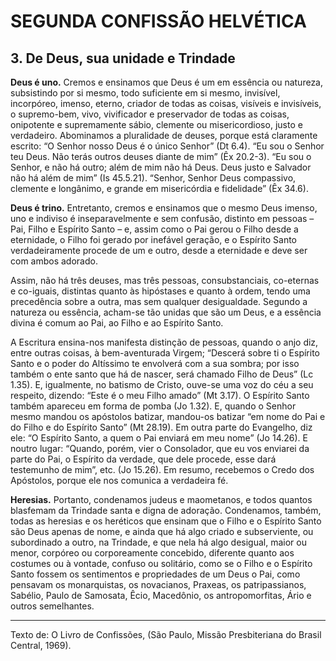 # SEGUNDA CONFISSÃO HELVÉTICA

## 3. De Deus, sua unidade e Trindade
**Deus é uno.** Cremos e ensinamos que Deus é um em essência ou natureza, subsistindo por si mesmo, todo suficiente em si mesmo, invisível, incorpóreo, imenso, eterno, criador de todas as coisas, visíveis e invisíveis, o supremo-bem, vivo, vivificador e preservador de todas as coisas, onipotente e supremamente sábio, clemente ou misericordioso, justo e verdadeiro. Abominamos a pluralidade de deuses, porque está claramente escrito: “O Senhor nosso Deus é o único Senhor” (Dt 6.4). “Eu sou o Senhor teu Deus. Não terás outros deuses diante de mim” (Êx 20.2-3). “Eu sou o Senhor, e não há outro; além de mim não há Deus. Deus justo e Salvador não há além de mim” (Is 45.5.21). “Senhor, Senhor Deus compassivo, clemente e longânimo, e grande em misericórdia e fidelidade” (Êx 34.6).

**Deus é trino.** Entretanto, cremos e ensinamos que o mesmo Deus imenso, uno e indiviso é inseparavelmente e sem confusão, distinto em pessoas – Pai, Filho e Espírito Santo – e, assim como o Pai gerou o Filho desde a eternidade, o Filho foi gerado por inefável geração, e o Espírito Santo verdadeiramente procede de um e outro, desde a eternidade e deve ser com ambos adorado.

Assim, não há três deuses, mas três pessoas, consubstanciais, co-eternas e co-iguais, distintas quanto às hipóstases e quanto à ordem, tendo uma precedência sobre a outra, mas sem qualquer desigualdade. Segundo a natureza ou essência, acham-se tão unidas que são um Deus, e a essência divina é comum ao Pai, ao Filho e ao Espírito Santo.

A Escritura ensina-nos manifesta distinção de pessoas, quando o anjo diz, entre outras coisas, à bem-aventurada Virgem; “Descerá sobre ti o Espírito Santo e o poder do Altíssimo te envolverá com a sua sombra; por isso também o ente santo que há de nascer, será chamado Filho de Deus” (Lc 1.35). E, igualmente, no batismo de Cristo, ouve-se uma voz do céu a seu respeito, dizendo: “Este é o meu Filho amado” (Mt 3.17). O Espírito Santo também apareceu em forma de pomba (Jo 1.32). E, quando o Senhor mesmo mandou os apóstolos batizar, mandou-os batizar “em nome do Pai e do Filho e do Espírito Santo” (Mt 28.19). Em outra parte do Evangelho, diz ele: “O Espírito Santo, a quem o Pai enviará em meu nome” (Jo 14.26). E noutro lugar: “Quando, porém, vier o Consolador, que eu vos enviarei da parte do Pai, o Espírito da verdade, que dele procede, esse dará testemunho de mim”, etc. (Jo 15.26). Em resumo, recebemos o Credo dos Apóstolos, porque ele nos comunica a verdadeira fé.

**Heresias.** Portanto, condenamos judeus e maometanos, e todos quantos blasfemam da Trindade santa e digna de adoração. Condenamos, também, todas as heresias e os heréticos que ensinam que o Filho e o Espírito Santo são Deus apenas de nome, e ainda que há algo criado e subserviente, ou subordinado a outro, na Trindade, e que nela há algo desigual, maior ou menor, corpóreo ou corporeamente concebido, diferente quanto aos costumes ou à vontade, confuso ou solitário, como se o Filho e o Espírito Santo fossem os sentimentos e propriedades de um Deus o Pai, como pensavam os monarquistas, os novacianos, Praxeas, os patripassianos, Sabélio, Paulo de Samosata, Êcio, Macedônio, os antropomorfitas, Ário e outros semelhantes.

---

Texto de: O Livro de Confissões, (São Paulo, Missão Presbiteriana do Brasil Central, 1969).
